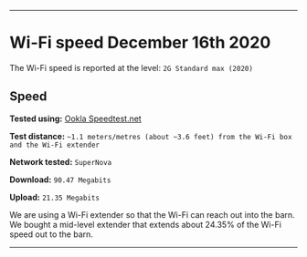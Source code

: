 
***

# Wi-Fi speed December 16th 2020

The Wi-Fi speed is reported at the level: `2G Standard max (2020)`

## Speed

**Tested using:** [Ookla Speedtest.net](https://www.speedtest.net/)

**Test distance:** `~1.1 meters/metres (about ~3.6 feet) from the Wi-Fi box and the Wi-Fi extender`

**Network tested:** `SuperNova`

**Download:** `90.47 Megabits`

**Upload:** `21.35 Megabits`

We are using a Wi-Fi extender so that the Wi-Fi can reach out into the barn. We bought a mid-level extender that extends about 24.35% of the Wi-Fi speed out to the barn.

***
